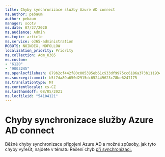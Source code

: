 ```yaml
---
title: Chyby synchronizace služby Azure AD connect
ms.author: pebaum
author: pebaum
manager: scotv
ms.date: 07/27/2020
ms.audience: Admin
ms.topic: article
ms.service: o365-administration
ROBOTS: NOINDEX, NOFOLLOW
localization_priority: Priority
ms.collection: Adm_O365
ms.custom:
- "6120"
- "9003245"
ms.openlocfilehash: 879b2cf442f80c005395eb61c933df9975cc6186a373b1119348b9b1d4e7a9c5
ms.sourcegitcommit: b5f7da89a650d2915dc652449623c78be6247175
ms.translationtype: MT
ms.contentlocale: cs-CZ
ms.lasthandoff: 08/05/2021
ms.locfileid: "54104121"
---
```

# <a name="azure-ad-connect-sync-errors"></a>Chyby synchronizace služby Azure AD connect

Běžné chyby synchronizace připojení Azure AD a možné způsoby, jak tyto chyby vyřešit, najdete v tématu Řešení chyb [při synchronizaci.](https://docs.microsoft.com/azure/active-directory/hybrid/tshoot-connect-sync-errors)